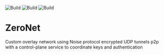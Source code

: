 ![Build](https://img.shields.io/github/actions/workflow/status/caldog20/zeronet/build-linux.yml?label=Linux%20Build&logo=Linux&style=flat-square) 
![Build](https://img.shields.io/github/actions/workflow/status/caldog20/zeronet/build-windows.yml?label=Windows%20Build&logo=Windows&style=flat-square) 
![Build](https://img.shields.io/github/actions/workflow/status/caldog20/zeronet/build-mac.yml?label=Mac%20Build&logo=Apple&style=flat-square)

# ZeroNet

Custom overlay network using Noise protocol encrypted UDP tunnels p2p with a control-plane service to coordinate keys and authentication
